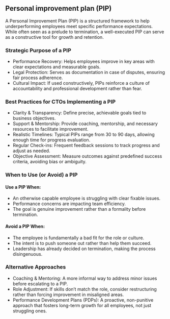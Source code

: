 #

## Personal improvement plan (PIP)

A Personal Improvement Plan (PIP) is a structured framework to help underperforming employees meet specific performance expectations. While often seen as a prelude to termination, a well-executed PIP can serve as a constructive tool for growth and retention.

### Strategic Purpose of a PIP

- Performance Recovery: Helps employees improve in key areas with clear expectations and measurable goals.
- Legal Protection: Serves as documentation in case of disputes, ensuring fair process adherence.
- Cultural Impact: If used constructively, PIPs reinforce a culture of accountability and professional development rather than fear.

### Best Practices for CTOs Implementing a PIP

- Clarity & Transparency: Define precise, achievable goals tied to business objectives.
- Support & Mentorship: Provide coaching, mentorship, and necessary resources to facilitate improvement.
- Realistic Timelines: Typical PIPs range from 30 to 90 days, allowing enough time for progress evaluation.
- Regular Check-ins: Frequent feedback sessions to track progress and adjust as needed.
- Objective Assessment: Measure outcomes against predefined success criteria, avoiding bias or ambiguity.

### When to Use (or Avoid) a PIP

#### Use a PIP When:

- An otherwise capable employee is struggling with clear fixable issues.
- Performance concerns are impacting team efficiency.
- The goal is genuine improvement rather than a formality before termination.

#### Avoid a PIP When:

- The employee is fundamentally a bad fit for the role or culture.
- The intent is to push someone out rather than help them succeed.
- Leadership has already decided on termination, making the process disingenuous.

### Alternative Approaches

- Coaching & Mentoring: A more informal way to address minor issues before escalating to a PIP.
- Role Adjustment: If skills don’t match the role, consider restructuring rather than forcing improvement in misaligned areas.
- Performance Development Plans (PDPs): A proactive, non-punitive approach that fosters long-term growth for all employees, not just struggling ones.
